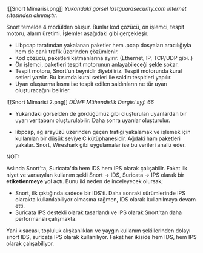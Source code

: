 ![[Snort Mimarisi.png]]
*Yukarıdaki görsel lastguardsecurity.com internet sitesinden alınmıştır.*

Snort temelde 4 modülden oluşur. Bunlar kod çözücü, ön işlemci, tespit motoru, alarm üretimi. İşlemler aşağıdaki gibi gerçekleşir.
- Libpcap tarafından yakalanan paketler hem .pcap dosyaları aracılığıyla hem de canlı trafik üzerinden çözümlenir. 
- Kod çözücü, paketleri katmanlarına ayırır. (Ethernet, IP, TCP/UDP gibi..)
- Ön işlemci, paketleri tespit motorunun anlayabileceği şekle sokar.
- Tespit motoru, Snort'un beynidir diyebiliriz. Tespit motorunda kural setleri yazılır. Bu kısımda kural setleri ile saldırı tespitleri yapılır.
- Uyarı oluşturma kısmı ise tespit edilen saldırıların ne tür uyarı oluşturacağını belirler. 

![[Snort Mimarisi 2.png]]
*DÜMF Mühendislik Dergisi syf. 66*

- Yukarıdaki görselden de gördüğümüz gibi oluşturulan uyarılardan bir uyarı veritabanı oluşturulabilir. Daha sonra uyarılar oluşturulur.

* libpcap, ağ arayüzü üzerinden geçen trafiği yakalamak ve işlemek için kullanılan bir düşük seviye C kütüphanesidir. Ağdaki ham paketleri yakalar. Snort, Wireshark gibi uygulamalar ise bu verileri analiz eder.

NOT:

Aslında Snort'ta, Suricata'da hem IDS hem IPS olarak çalışabilir. Fakat ilk niyet ve varsayılan kullanım şekli Snort -> IDS, Suricata -> IPS olarak bir **etiketlenmeye** yol açtı. Bunu iki neden de inceleyecek olursak;
- Snort, ilk çıktığında sadece bir IDS'ti. Daha sonraki sürümlerinde IPS olarakta kullanılabiliyor olmasına rağmen, IDS olarak kullanılmaya devam etti.
- Suricata IPS destekli olarak tasarlandı ve IPS olarak Snort'tan daha performanslı çalışmakta. 

Yani kısacası, topluluk alışkanlıkları ve yaygın kullanım şekillerinden dolayı snort IDS, suricata IPS olarak kullanılıyor. Fakat her ikiside hem IDS, hem IPS olarak çalışabiliyor.